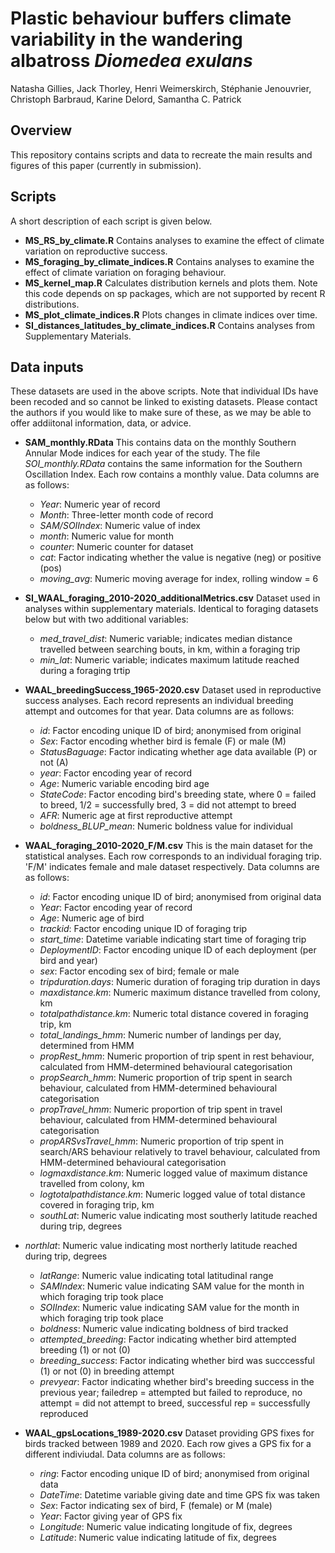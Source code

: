# Plastic behaviour buffers climate variability in the wandering albatross _Diomedea exulans_
Natasha Gillies, Jack Thorley, Henri Weimerskirch, Stéphanie Jenouvrier, Christoph Barbraud, Karine Delord, Samantha C. Patrick

## Overview
This repository contains scripts and data to recreate the main results and figures of this paper (currently in submission).

## Scripts
A short description of each script is given below.

- **MS_RS_by_climate.R** Contains analyses to examine the effect of climate variation on reproductive success. 
- **MS_foraging_by_climate_indices.R** Contains analyses to examine the effect of climate variation on foraging behaviour.
- **MS_kernel_map.R** Calculates distribution kernels and plots them. Note this code depends on sp packages, which are not supported by recent R distributions.
- **MS_plot_climate_indices.R** Plots changes in climate indices over time.
- **SI_distances_latitudes_by_climate_indices.R** Contains analyses from Supplementary Materials.

 
## Data inputs 
These datasets are used in the above scripts. Note that individual IDs have been recoded and so cannot be linked to existing datasets. Please contact the authors if you would like to make sure of these, as we may be able to offer addiitonal information, data, or advice. 

- **SAM_monthly.RData** This contains data on the monthly Southern Annular Mode indices for each year of the study. The file _SOI_monthly.RData_ contains the same information for the Southern Oscillation Index. Each row contains a monthly value. Data columns are as follows:
  - _Year_: Numeric year of record
  - _Month_: Three-letter month code of record
  - _SAM/SOIIndex_: Numeric value of index
  - _month_: Numeric value for month
  - _counter_: Numeric counter for dataset
  - _cat_: Factor indicating whether the value is negative (neg) or positive (pos)
  - _moving_avg_: Numeric moving average for index, rolling window = 6

- **SI_WAAL_foraging_2010-2020_additionalMetrics.csv** Dataset used in analyses within supplementary materials. Identical to foraging datasets below but with two additional variables:
  - _med_travel_dist_: Numeric variable; indicates median distance travelled between searching bouts, in km, within a foraging trip
  - _min_lat_: Numeric variable; indicates maximum latitude reached during a foraging trtip
    
- **WAAL_breedingSuccess_1965-2020.csv** Dataset used in reproductive success analyses. Each record represents an individual breeding attempt and outcomes for that year. Data columns are as follows:
  - _id_: Factor encoding unique ID of bird; anonymised from original 
  - _Sex_: Factor encoding whether bird is female (F) or male (M)
  - _StatusBaguage_: Factor indicating whether age data available (P) or not (A)
  - _year_: Factor encoding year of record
  - _Age_: Numeric variable encoding bird age
  - _StateCode_: Factor encoding bird's breeding state, where 0 = failed to breed, 1/2 = successfully bred, 3 = did not attempt to breed
  - _AFR_: Numeric age at first reproductive attempt
  - _boldness_BLUP_mean_: Numeric boldness value for individual
 
- **WAAL_foraging_2010-2020_F/M.csv** This is the main dataset for the statistical analyses. Each row corresponds to an individual foraging trip. 'F/M' indicates female and male dataset respectively. Data columns are as follows:
  - _id_: Factor encoding unique ID of bird; anonymised from original data
  - _Year_: Factor encoding year of record
  - _Age_: Numeric age of bird
  - _trackid_: Factor encoding unique ID of foraging trip
  - _start_time_: Datetime variable indicating start time of foraging trip
  - _DeploymentID_: Factor encoding unique ID of each deployment (per bird and year)
  - _sex_: Factor encoding sex of bird; female or male
  - _tripduration.days_: Numeric duration of foraging trip duration in days
  - _maxdistance.km_: Numeric maximum distance travelled from colony, km
  - _totalpathdistance.km_: Numeric total distance covered in foraging trip, km
  - _total_landings_hmm_: Numeric number of landings per day, determined from HMM
  - _propRest_hmm_: Numeric proportion of trip spent in rest behaviour, calculated from HMM-determined behavioural categorisation
  - _propSearch_hmm_: Numeric proportion of trip spent in search behaviour, calculated from HMM-determined behavioural categorisation 
  - _propTravel_hmm_: Numeric proportion of trip spent in travel behaviour, calculated from HMM-determined behavioural categorisation
  - _propARSvsTravel_hmm_: Numeric proportion of trip spent in search/ARS behaviour relatively to travel behaviour, calculated from HMM-determined behavioural categorisation
  - _logmaxdistance.km_: Numeric logged value of maximum distance travelled from colony, km
  - _logtotalpathdistance.km_: Numeric logged value of total distance covered in foraging trip, km
  - _southLat_: Numeric value indicating most southerly latitude reached during trip, degrees
- _northlat_: Numeric value indicating most northerly latitude reached during trip, degrees
  - _latRange_: Numeric value indicating total latitudinal range
  - _SAMIndex_: Numeric value indicating SAM value for the month in which foraging trip took place
  - _SOIIndex_: Numeric value indicating SAM value for the month in which foraging trip took place
  - _boldness_: Numeric value indicating boldness of bird tracked
  - _attempted_breeding_: Factor indicating whether bird attempted breeding (1) or not (0)
  - _breeding_success_: Factor indicating whether bird was succcessful (1) or not (0) in breeding attempt
  - _prevyear_: Factor indicating whether bird's breeding success in the previous year; failedrep = attempted but failed to reproduce, no attempt = did not attempt to breed, successful rep = successfully reproduced
 
 - **WAAL_gpsLocations_1989-2020.csv** Dataset providing GPS fixes for birds tracked between 1989 and 2020. Each row gives a GPS fix for a different indiviudal. Data columns are as follows:
   - _ring_: Factor encoding unique ID of bird; anonymised from original data
   - _DateTime_: Datetime variable giving date and time GPS fix was taken
   - _Sex_: Factor indicating sex of bird, F (female) or M (male)
   - _Year_: Factor giving year of GPS fix
   - _Longitude_: Numeric value indicating longitude of fix, degrees
   - _Latitude_: Numeric value indicating latitude of fix, degrees
   
